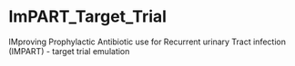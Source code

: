# ImPART_Target_Trial
IMproving Prophylactic Antibiotic use for Recurrent urinary Tract infection (IMPART) - target trial emulation
